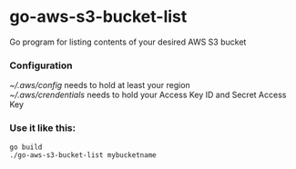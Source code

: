 # go-aws-s3-bucket-list
Go program for listing contents of your desired AWS S3 bucket

### Configuration
*~/.aws/config* needs to hold at least your region  
*~/.aws/crendentials* needs to hold your Access Key ID and Secret Access Key  

### Use it like this:
```
go build
./go-aws-s3-bucket-list mybucketname
```